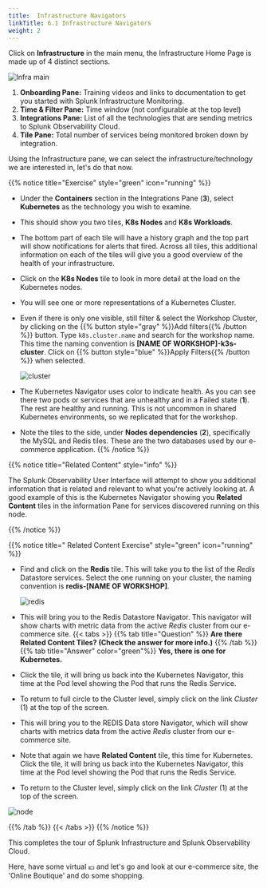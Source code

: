 ```yaml
---
title:  Infrastructure Navigators
linkTitle: 6.1 Infrastructure Navigators
weight: 2
---
```


Click on **Infrastructure** in the main menu, the Infrastructure Home Page is made up of 4 distinct sections.

![Infra main](../images/infrastructure-main.png)

1. **Onboarding Pane:** Training videos and links to documentation to get you started with Splunk Infrastructure Monitoring.
2. **Time & Filter Pane:** Time window (not configurable at the top level)
3. **Integrations Pane:** List of all the technologies that are sending metrics to Splunk Observability Cloud.
4. **Tile Pane:** Total number of services being monitored broken down by integration.

Using the Infrastructure pane, we can select the infrastructure/technology we are interested in, let's do that now.

{{% notice title="Exercise" style="green" icon="running" %}}

* Under the **Containers** section in the Integrations Pane (**3**), select **Kubernetes** as the technology you wish to examine.
* This should show you two tiles, **K8s Nodes** and **K8s Workloads**.
* The bottom part of each tile will have a history graph and the top part will show notifications for alerts that fired. Across all tiles, this additional information on each of the tiles will give you a good overview of the health of your infrastructure.
* Click on the **K8s Nodes** tile to look in more detail at the load on the Kubernetes nodes.
* You will see one or more representations of a Kubernetes Cluster.
* Even if there is only one visible, still filter & select the Workshop Cluster, by clicking on the {{% button style="gray" %}}Add filters{{% /button %}} button. Type `k8s.cluster.name` and search for the workshop name. This time the naming convention is **[NAME OF WORKSHOP]-k3s-cluster**. Click on {{% button style="blue" %}}Apply Filters{{% /button %}} when selected.

  ![cluster](../images/k8s-cluster.png)

* The Kubernetes Navigator uses color to indicate health. As you can see there two pods or services that are unhealthy and in a Failed state (**1**). The rest are healthy and running. This is not uncommon in shared Kubernetes environments, so we replicated that for the workshop.
* Note the tiles to the side, under **Nodes dependencies** (**2**), specifically the MySQL and Redis tiles. These are the two databases used by our e-commerce application.
{{% /notice %}}

{{% notice title="Related Content" style="info" %}}

The Splunk Observability User Interface will attempt to show you additional information that is related and relevant to what you're actively looking at.
A good example of this is the Kubernetes Navigator showing you **Related Content** tiles in the information Pane for services discovered running on this node.

{{% /notice %}}

{{% notice title=" Related Content Exercise" style="green" icon="running" %}}

* Find and click on the **Redis** tile. This will take you to the list of the *Redis* Datastore services. Select the one running on your cluster, the naming convention is **redis-[NAME OF WORKSHOP]**.

  ![redis](../images/redis-2.png)

* This will bring you to the Redis Datastore Navigator. This navigator will show charts with metric data from the active *Redis* cluster from our e-commerce site.
{{< tabs >}}
{{% tab title="Question" %}}
**Are there Related Content Tiles? (Check the answer for more info.)**
{{% /tab %}}
{{% tab title="Answer" color="green"%}}
**Yes, there is one for Kubernetes.**
* Click the tile, it will bring us back into the Kubernetes Navigator, this time at the Pod level showing the Pod that runs the Redis Service.
* To return to full circle to the Cluster level, simply click on the link *Cluster* (1) at the top of the screen.
* This will bring you to the REDIS Data store Navigator, which will show charts with metrics data from the active *Redis* cluster from our e-commerce site.
* Note that again we have **Related Content** tile, this time for Kubernetes. Click the tile, it will bring us back into the Kubernetes Navigator, this time at the Pod level showing the Pod that runs the Redis Service.
* To return to the Cluster level, simply click on the link *Cluster* (1) at the top of the screen.

 ![node](../images/node-link.png)

{{% /tab %}}
{{< /tabs >}}
{{% /notice %}}
<!-- 
Either move to the next page and run an *optional* but more detailed exercise based on Kubernetes and the data stores used in the *Online Boutique* application or just go shopping! -->

This completes the tour of Splunk Infrastructure and Splunk Observability Cloud.  

Here, have some virtual 💶 and let's go and look at our e-commerce site, the 'Online Boutique' and do some shopping.
